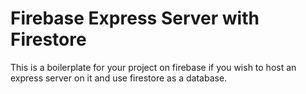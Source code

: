 # Firebase Express Server with Firestore #

This is a boilerplate for your project on firebase if you wish to host an express server on it and use firestore as a database.